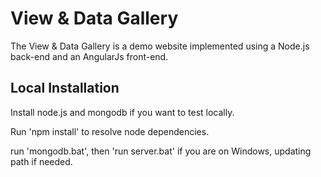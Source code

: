 View & Data Gallery
==========

The View & Data Gallery is a demo website implemented using a Node.js back-end and an AngularJs front-end.

Local Installation
------------------

Install node.js and mongodb if you want to test locally.

Run 'npm install' to resolve node dependencies.

run 'mongodb.bat', then 'run server.bat' if you are on Windows, updating path if needed.

